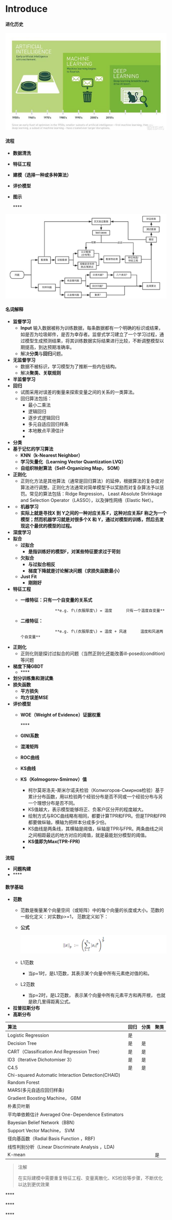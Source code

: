 # Introduce

#### 进化历史

![](../.gitbook/assets/image%20%2834%29.png)

#### 流程

* **数据清洗**
* **特征工程**
* **建模（选择一种或多种算法）**
* **评价模型**
* **图示**

  \*\*\*\*

![](../.gitbook/assets/image%20%2833%29.png)

#### 名词解释

* **监督学习**
  * **Input** 输入数据被称为训练数据，每条数据都有一个明确的标识或结果，如是否为垃圾邮件，是否为幸存者。监督式学习建立了一个学习过程，通过模型生成预测结果，将其训练数据实际结果进行比较，不断调整模型以期提高，到达预期准确率。
  * 解决**分类**与**回归**问题。
* **无监督学习**
  * 数据不被标识，学习模型为了推断一些内在结构。
  * 解决**聚类、关联规则**
* **半监督学习**
* **回归**
  * 试图采用对误差的衡量来探索变量之间的关系的一类算法。
  * 回归算法包括：
    * 最小二乘法
    * 逻辑回归
    * 逐步式逻辑回归
    * 多元自适应回归样条
    * 本地散点平滑估计
    * 
* **分类**
* **基于记忆的学习算法**
  * **KNN（k-Nearest Neighbor）**
  * **学习矢量化（Learning Vector Quantization LVQ）**
  * **自组织映射算法（Self-Organizing Map， SOM）**
* **正则化**
  * 正则化方法是其他算法（通常是回归算法）的延伸，根据算法的复杂度对算法进行调整。正则化方法通常对简单模型予以奖励而对复杂算法予以惩罚。常见的算法包括：Ridge Regression， Least Absolute Shrinkage and Selection Operator（LASSO），以及弹性网络（Elastic Net）。
* * **机器学习**
  * **实际上就是寻找X 到 Y之间的一种对应关系 F，这种对应关系F 称之为一个模型；然而机器学习就是对很多个X 和 Y，通过对模型的训练，然后去发现这个最优的模型的过程。**
* **深度学习**
* **拟合**
  * **过拟合**
    * **是指训练好的模型F，对某些特征要求过于苛刻**
  * **欠拟合**
    * **与过拟合相反**
    * **梯度下降就是讨论解决问题（求损失函数最小）**
  * **Just Fit**
    * **刚刚好**
* **特征工程**
  * **一维特征：只有一个自变量的关系式**

                       **e.g. f\(衣服厚度\) = 温度      只有一个温度自变量**

  * **二维特征：**

                       **e.g. f\(衣服厚度\) = 温度 + 风速      温度和风速两个自变量**
* **正则化**
  * 正则化则是探讨过拟合的问题（当然正则化还能改善ill-posed\(condition\)等问题
* **梯度下降GBDT**
  * \*\*\*\*
* **划分训练集和测试集**
* **损失函数**
  * **平方损失**
  * **均方误差MSE**
* **评价模型**
  * **WOE（Weight of Evidence）证据权重**

    \*\*\*\*

  * **GINI系数**
  * **混淆矩阵**
  * **ROC曲线**
  * **KS曲线**
  * **KS（Kolmogorov-Smirnov）值**
    * 柯尔莫哥洛夫-斯米尔诺夫检验（Колмогоров-Смирнов检验）基于累计分布函数，用以检验两个经验分布是否不同或一个经验分布与另一个理想分布是否不同。
    * KS值越大，表示模型能够将正、负客户区分开的程度越大。
    * 绘制方式与ROC曲线略有相同，都要计算TPR和FPR。但是TPR和FPR都要做纵轴，横轴为把样本分成多少份。
    * KS曲线是两条线，其横轴是阈值，纵轴是TPR与FPR。两条曲线之间之间相距最远的地方对应的阈值，就是最能划分模型的阈值。
    * **KS值即为Max\(TPR-FPR\)**
    * 

**流程**

* **问题构建**
* \*\*\*\*

#### 数学基础

* **范数**
  * 范数是衡量某个向量空间（或矩阵）中的每个向量的长度或大小。范数的一般化定义：对实数p&gt;=1， 范数定义如下：
  * **公式**

    ![](../.gitbook/assets/image%20%2848%29.png)

  * L1范数
    * 当p=1时，是L1范数，其表示某个向量中所有元素绝对值的和。
  * L2范数
    * 当p=2时，是L2范数， 表示某个向量中所有元素平方和再开根， 也就是欧几里得距离公式。
* **拉普拉斯分布**
* **高斯分布**

| 算法 | 回归 | 分类 | 聚类 |
| :--- | :--- | :--- | :--- |
| Logistic Regression | 是 |  |  |
| Decision Tree | 是 | 是 |  |
| CART（Classification And Regression Tree） | 是 | 是 |  |
| ID3（Iterative Dichotomiser 3） | 是 | 是 |  |
| C4.5 | 是 | 是 |  |
| Chi-squared Automatic Interaction Detection\(CHAID\) |  |  |  |
| Random Forest |  |  |  |
| MARS\(多元自适应回归样条\) |  |  |  |
| Gradient Boosting Machine， GBM |  |  |  |
| 朴素贝叶斯 |  |  |  |
| 平均单依赖估计 Averaged One-Dependence Estimators |  |  |  |
| Bayesian Belief Network（BBN） |  |  |  |
| Support Vector Machine， SVM |  |  |  |
| 径向基函数（Radial Basis Function ，RBF\) |  |  |  |
| 线性判别分析（Linear Discriminate Analysis ，LDA\) |  |  |  |
| K-mean |  |  | 是 |

> 注解
>
> 在实际建模中需要重复特征工程、变量离散化、KS检验等步骤，不断优化以达到更优效果

\*\*\*\*

\*\*\*\*

\*\*\*\*



